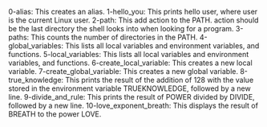 0-alias: This creates an alias.
1-hello_you: This prints hello user, where user is the current Linux user.
2-path: This add action to the PATH. action should be the last directory the shell looks into when looking for a program.
3-paths: This counts the number of directories in the PATH.
4-global_variables: This lists all local variables and environment variables, and functions.
5-local_variables: This lists all local variables and environment variables, and functions.
6-create_local_variable: This creates a new local variable.
7-create_global_variable: This creates a new global variable.
8-true_knowledge: This prints the result of the addition of 128 with the value stored in the environment variable TRUEKNOWLEDGE, followed by a new line.
9-divide_and_rule: This prints the result of POWER divided by DIVIDE, followed by a new line.
10-love_exponent_breath: This displays the result of BREATH to the power LOVE.
